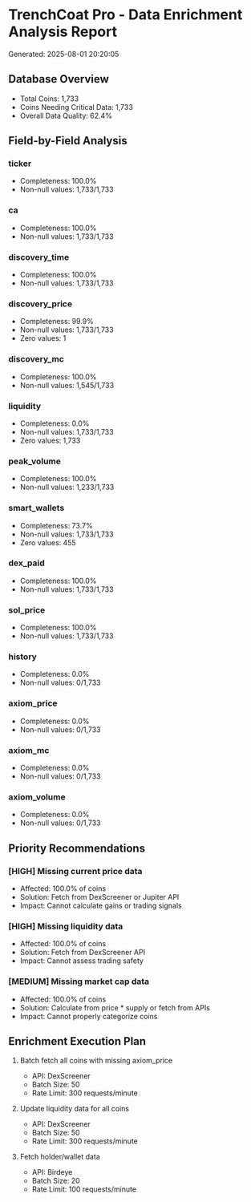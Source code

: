 
# TrenchCoat Pro - Data Enrichment Analysis Report
Generated: 2025-08-01 20:20:05

## Database Overview
- Total Coins: 1,733
- Coins Needing Critical Data: 1,733
- Overall Data Quality: 62.4%

## Field-by-Field Analysis

### ticker
- Completeness: 100.0%
- Non-null values: 1,733/1,733

### ca
- Completeness: 100.0%
- Non-null values: 1,733/1,733

### discovery_time
- Completeness: 100.0%
- Non-null values: 1,733/1,733

### discovery_price
- Completeness: 99.9%
- Non-null values: 1,733/1,733
- Zero values: 1

### discovery_mc
- Completeness: 100.0%
- Non-null values: 1,545/1,733

### liquidity
- Completeness: 0.0%
- Non-null values: 1,733/1,733
- Zero values: 1,733

### peak_volume
- Completeness: 100.0%
- Non-null values: 1,233/1,733

### smart_wallets
- Completeness: 73.7%
- Non-null values: 1,733/1,733
- Zero values: 455

### dex_paid
- Completeness: 100.0%
- Non-null values: 1,733/1,733

### sol_price
- Completeness: 100.0%
- Non-null values: 1,733/1,733

### history
- Completeness: 0.0%
- Non-null values: 0/1,733

### axiom_price
- Completeness: 0.0%
- Non-null values: 0/1,733

### axiom_mc
- Completeness: 0.0%
- Non-null values: 0/1,733

### axiom_volume
- Completeness: 0.0%
- Non-null values: 0/1,733

## Priority Recommendations

### [HIGH] Missing current price data
- Affected: 100.0% of coins
- Solution: Fetch from DexScreener or Jupiter API
- Impact: Cannot calculate gains or trading signals

### [HIGH] Missing liquidity data
- Affected: 100.0% of coins
- Solution: Fetch from DexScreener API
- Impact: Cannot assess trading safety

### [MEDIUM] Missing market cap data
- Affected: 100.0% of coins
- Solution: Calculate from price * supply or fetch from APIs
- Impact: Cannot properly categorize coins

## Enrichment Execution Plan

1. Batch fetch all coins with missing axiom_price
   - API: DexScreener
   - Batch Size: 50
   - Rate Limit: 300 requests/minute

2. Update liquidity data for all coins
   - API: DexScreener
   - Batch Size: 50
   - Rate Limit: 300 requests/minute

3. Fetch holder/wallet data
   - API: Birdeye
   - Batch Size: 20
   - Rate Limit: 100 requests/minute
